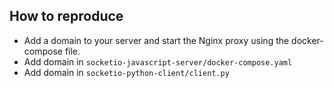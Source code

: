 ## How to reproduce

- Add a domain to your server and start the Nginx proxy using the docker-compose file.
- Add domain in `socketio-javascript-server/docker-compose.yaml`
- Add domain in `socketio-python-client/client.py`
